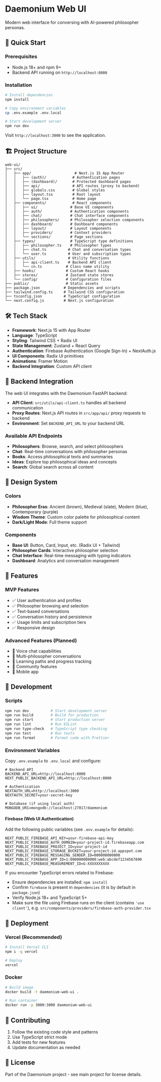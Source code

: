 # Daemonium Web UI

Modern web interface for conversing with AI-powered philosopher personas.

## 🚀 Quick Start

### Prerequisites

- Node.js 18+ and npm 9+
- Backend API running on `http://localhost:8000`

### Installation

```bash
# Install dependencies
npm install

# Copy environment variables
cp .env.example .env.local

# Start development server
npm run dev
```

Visit `http://localhost:3000` to see the application.

## 🏗️ Project Structure

```
web-ui/
├── src/
│   ├── app/                    # Next.js 15 App Router
│   │   ├── (auth)/            # Authentication pages
│   │   ├── (dashboard)/       # Protected dashboard pages
│   │   ├── api/               # API routes (proxy to backend)
│   │   ├── globals.css        # Global styles
│   │   ├── layout.tsx         # Root layout
│   │   └── page.tsx           # Home page
│   ├── components/            # React components
│   │   ├── ui/               # Base UI components
│   │   ├── auth/             # Authentication components
│   │   ├── chat/             # Chat interface components
│   │   ├── philosophers/     # Philosopher selection components
│   │   ├── dashboard/        # Dashboard components
│   │   ├── layout/           # Layout components
│   │   ├── providers/        # Context providers
│   │   └── sections/         # Page sections
│   ├── types/                # TypeScript type definitions
│   │   ├── philosopher.ts    # Philosopher types
│   │   ├── chat.ts          # Chat and conversation types
│   │   └── user.ts          # User and subscription types
│   ├── utils/               # Utility functions
│   │   ├── api-client.ts    # Backend API client
│   │   └── cn.ts           # Class name utility
│   ├── hooks/              # Custom React hooks
│   ├── stores/             # Zustand state stores
│   └── config/             # Configuration files
├── public/                 # Static assets
├── package.json           # Dependencies and scripts
├── tailwind.config.ts     # Tailwind CSS configuration
├── tsconfig.json          # TypeScript configuration
└── next.config.js         # Next.js configuration
```

## 🛠️ Tech Stack

- **Framework**: Next.js 15 with App Router
- **Language**: TypeScript
- **Styling**: Tailwind CSS + Radix UI
- **State Management**: Zustand + React Query
- **Authentication**: Firebase Authentication (Google Sign-In) + NextAuth.js
- **UI Components**: Radix UI primitives
- **Animations**: Framer Motion
- **Backend Integration**: Custom API client

## 🔌 Backend Integration

The web UI integrates with the Daemonium FastAPI backend:

- **API Client**: `src/utils/api-client.ts` handles all backend communication
- **Proxy Routes**: Next.js API routes in `src/app/api/` proxy requests to backend
- **Environment**: Set `BACKEND_API_URL` to your backend URL

### Available API Endpoints

- **Philosophers**: Browse, search, and select philosophers
- **Chat**: Real-time conversations with philosopher personas
- **Books**: Access philosophical texts and summaries
- **Ideas**: Explore top philosophical ideas and concepts
- **Search**: Global search across all content

## 🎨 Design System

### Colors
- **Philosopher Eras**: Ancient (brown), Medieval (slate), Modern (blue), Contemporary (purple)
- **Wisdom Theme**: Custom color palette for philosophical content
- **Dark/Light Mode**: Full theme support

### Components
- **Base UI**: Button, Card, Input, etc. (Radix UI + Tailwind)
- **Philosopher Cards**: Interactive philosopher selection
- **Chat Interface**: Real-time messaging with typing indicators
- **Dashboard**: Analytics and conversation management

## 📱 Features

### MVP Features
- ✅ User authentication and profiles
- ✅ Philosopher browsing and selection
- ✅ Text-based conversations
- ✅ Conversation history and persistence
- ✅ Usage limits and subscription tiers
- ✅ Responsive design

### Advanced Features (Planned)
- 🔄 Voice chat capabilities
- 🔄 Multi-philosopher conversations
- 🔄 Learning paths and progress tracking
- 🔄 Community features
- 🔄 Mobile app

## 🔧 Development

### Scripts

```bash
npm run dev          # Start development server
npm run build        # Build for production
npm run start        # Start production server
npm run lint         # Run ESLint
npm run type-check   # TypeScript type checking
npm run test         # Run tests
npm run format       # Format code with Prettier
```

### Environment Variables

Copy `.env.example` to `.env.local` and configure:

```env
# Backend API
BACKEND_API_URL=http://localhost:8000
NEXT_PUBLIC_BACKEND_API_URL=http://localhost:8000

# Authentication
NEXTAUTH_URL=http://localhost:3000
NEXTAUTH_SECRET=your-secret-key

# Database (if using local auth)
MONGODB_URI=mongodb://localhost:27017/daemonium
```

#### Firebase (Web UI Authentication)

Add the following public variables (see `.env.example` for details):

```env
NEXT_PUBLIC_FIREBASE_API_KEY=your-firebase-api-key
NEXT_PUBLIC_FIREBASE_AUTH_DOMAIN=your-project-id.firebaseapp.com
NEXT_PUBLIC_FIREBASE_PROJECT_ID=your-project-id
NEXT_PUBLIC_FIREBASE_STORAGE_BUCKET=your-project-id.appspot.com
NEXT_PUBLIC_FIREBASE_MESSAGING_SENDER_ID=000000000000
NEXT_PUBLIC_FIREBASE_APP_ID=1:000000000000:web:abcdef1234567890
NEXT_PUBLIC_FIREBASE_MEASUREMENT_ID=G-XXXXXXXXXX
```

If you encounter TypeScript errors related to Firebase:
- Ensure dependencies are installed: `npm install`
- Confirm `firebase` is present in `dependencies` (it is by default in `package.json`)
- Verify Node.js 18+ and TypeScript 5+
- Make sure the file using Firebase runs on the client (contains `'use client'`), e.g. `src/components/providers/firebase-auth-provider.tsx`

## 🚀 Deployment

### Vercel (Recommended)

```bash
# Install Vercel CLI
npm i -g vercel

# Deploy
vercel
```

### Docker

```bash
# Build image
docker build -t daemonium-web-ui .

# Run container
docker run -p 3000:3000 daemonium-web-ui
```

## 🤝 Contributing

1. Follow the existing code style and patterns
2. Use TypeScript strict mode
3. Add tests for new features
4. Update documentation as needed

## 📄 License

Part of the Daemonium project - see main project for license details.
